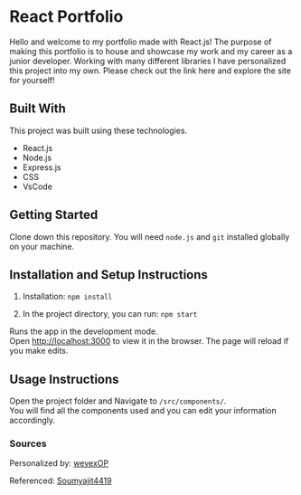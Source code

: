 
# React Portfolio

Hello and welcome to my portfolio made with React.js! The purpose of making this portfolio is to house and showcase my work and my career as a junior developer. Working with many different libraries I have personalized this project into my own. Please check out the link here and explore the site for yourself!

## Built With

This project was built using these technologies.

- React.js
- Node.js
- Express.js
- CSS
- VsCode

## Getting Started

Clone down this repository. You will need `node.js` and `git` installed globally on your machine.

##  Installation and Setup Instructions

1. Installation: `npm install`

2. In the project directory, you can run: `npm start`

Runs the app in the development mode.\
Open [http://localhost:3000](http://localhost:3000) to view it in the browser.
The page will reload if you make edits.

## Usage Instructions

Open the project folder and Navigate to `/src/components/`. <br/>
You will find all the components used and you can edit your information accordingly.

### Sources


Personalized by: [wevexOP](https://github.com/wevexOP)


Referenced: [Soumyajit4419](https://github.com/soumyajit4419/Portfolio)

